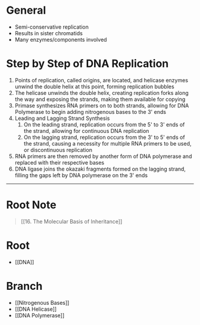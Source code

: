 # General
- Semi-conservative replication
- Results in sister chromatids
- Many enzymes/components involved 
# Step by Step of DNA Replication
1. Points of replication, called origins, are located, and helicase enzymes unwind the double helix at this point, forming replication bubbles
2. The helicase unwinds the double helix, creating replication forks along the way and exposing the strands, making them available for copying
3. Primase synthesizes RNA primers on to both strands, allowing for DNA Polymerase to begin adding nitrogenous bases to the 3' ends
4. Leading and Lagging Strand Synthesis
	1. On the leading strand, replication occurs from the 5' to 3' ends of the strand, allowing for continuous DNA replication
	2. On the lagging strand, replication occurs from the 3' to 5' ends of the strand, causing a necessity for multiple RNA primers to be used, or discontinuous replication
5. RNA primers are then removed by another form of DNA polymerase and replaced with their respective bases
6. DNA ligase joins the okazaki fragments formed on the lagging strand, filling the gaps left by DNA polymerase on the 3' ends
***
# Root Note
>[[16. The Molecular Basis of Inheritance]]
# Root
- [[DNA]]
# Branch
- [[Nitrogenous Bases]]
- [[DNA Helicase]]
- [[DNA Polymerase]]
